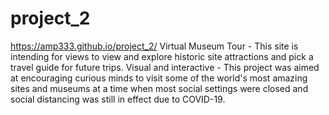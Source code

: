 # project_2
https://amp333.github.io/project_2/
Virtual Museum Tour - This site is intending for views to view and explore historic 
site attractions  and pick a travel guide for future trips. Visual and interactive - This project 
was aimed at encouraging curious minds to visit some of the world's most amazing sites and museums
at a time when most social settings were closed and social distancing was still in effect due to COVID-19.  
